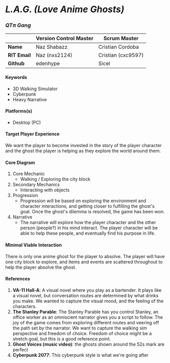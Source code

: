 # _L.A.G. (Love Anime Ghosts)_

### _QTπ Gang_

|               | Version Control Master | Scrum Master       |
| ------------- | ---------------------- | ------------------ |
| **Name**      | Naz Shabazz            | Cristian Cordoba   |
| **RIT Email** | Naz (nxs2124)          | Cristian (cxc9597) |
| **Github**    | edenhype               | Sicel              |

#### Keywords

-   3D Walking Simulator
-   Cyberpunk
-   Heavy Narrative

#### Platforms(s)

-   Desktop (PC)

#### Target Player Experience

We want the player to become invested in the story of the player character and the ghost the player is helping as they explore the world around them.

#### Core Diagram

1.  Core Mechanic
    -   Walking / Exploring the city block
1.  Secondary Mechanics
    -   Interacting with objects
1.  Progression
    -   Progression will be based on exploring the environment and character interactions, and getting closer to fulfilling the ghost's goal. Once the ghost's dilemma is resolved, the game has been won.
1.  Narrative
    -   The narrative will explore how the player character and the other person (people?) in his mind interact. The player character       will be able to help these people, and eventually find his purpose in life. 

#### Minimal Viable Interaction
There is only one anime ghost for the player to absolve. The player will have one city block to explore, and items and events are scattered throughout to help the player absolve the ghost.

#### References

1. **VA-11 Hall-A**: A visual novel where you play as a bartender. It plays like a visual novel, but conversation routes are determined by what drinks you make. We wanted to capture the visual mood, and the feeling of the characters. 
1. **The Stanley Parable**: The Stanley Parable has you control Stanley, an office worker as an omniscient narrator gives you a script to follow. The joy of the game comes from exploring different routes and veering off the path set by the narrator. We want to capture the walking sim perspective and freedom of choice. Freedom of choice might be a stretch goal, but this is a good reference point.
1. **Ghost Voices (music video)**: the ghosts shown around the 52s mark are perfect
1. **Cyberpunk 2077**: This cyberpunk style is what we're going after
